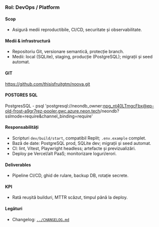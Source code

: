### Rol: DevOps / Platform

#### Scop
- Asigură medii reproductibile, CI/CD, securitate și observabilitate.


#### Medii & infrastructură
- Repositoriu Git, versionare semantică, protecție branch.
- Medii: local (SQLite), staging, producție (PostgreSQL); migrații și seed automat.

#### GIT

https://github.com/thisisfruitgtm/noova.git

#### POSTGRES SQL
PostgresSQL - psql 'postgresql://neondb_owner:npg_nt40LTmgcFbx@ep-old-frost-a9gr7rez-pooler.gwc.azure.neon.tech/neondb?sslmode=require&channel_binding=require'

#### Responsabilități
- Scripturi `dev/build/start`, compatibil Replit; `.env.example` complet.
- Bază de date: PostgreSQL prod, SQLite dev; migrații și seed automat.
- CI: lint, Vitest, Playwright headless; artefacte și previzualizări.
- Deploy pe Vercel/alt PaaS; monitorizare loguri/erori.

#### Deliverables
- Pipeline CI/CD, ghid de rulare, backup DB, rotație secrete.

#### KPI
- Rată reușită builduri, MTTR scăzut, timpul până la deploy.

#### Legături
- Changelog: [`../CHANGELOG.md`](../CHANGELOG.md)

